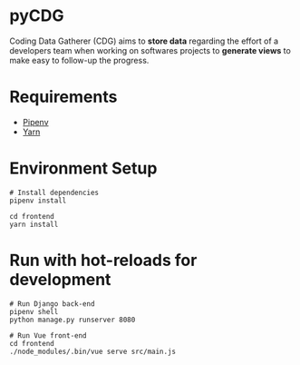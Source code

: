 # pyCDG

Coding Data Gatherer (CDG) aims to **store data** regarding the effort of a developers team when 
working on softwares projects to **generate views** to make easy to follow-up the progress.

# Requirements
* [Pipenv](https://pipenv.kennethreitz.org/en/latest/)
* [Yarn](https://classic.yarnpkg.com/en/docs/install)

# Environment Setup

```shell script
# Install dependencies
pipenv install

cd frontend
yarn install
```

# Run with hot-reloads for development
```shell script
# Run Django back-end
pipenv shell
python manage.py runserver 8080

# Run Vue front-end
cd frontend
./node_modules/.bin/vue serve src/main.js
```